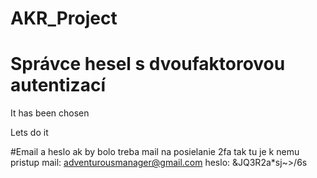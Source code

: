 # AKR_Project

# Správce hesel s dvoufaktorovou autentizací

It has been chosen

Lets do it 


#Email a heslo 
ak by bolo treba mail na posielanie 2fa tak tu je k nemu pristup 
mail: adventurousmanager@gmail.com
heslo: &JQ3R2a*sj~\>/6s
